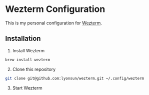 # Wezterm Configuration

This is my personal configuration for [Wezterm](https://wezfurlong.org/wezterm/).

## Installation

1. Install Wezterm

```bash
brew install wezterm
```

2. Clone this repository

```bash
git clone git@github.com:lyonsun/wezterm.git ~/.config/wezterm
```

3. Start Wezterm
